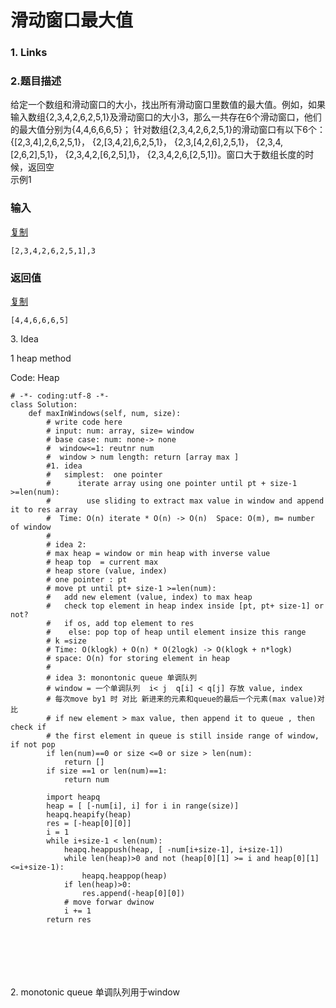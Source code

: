 # 滑动窗口最大值

### 1. Links

### 2.题目描述

给定一个数组和滑动窗口的大小，找出所有滑动窗口里数值的最大值。例如，如果输入数组{2,3,4,2,6,2,5,1}及滑动窗口的大小3，那么一共存在6个滑动窗口，他们的最大值分别为{4,4,6,6,6,5}； 针对数组{2,3,4,2,6,2,5,1}的滑动窗口有以下6个： {\[2,3,4],2,6,2,5,1}， {2,\[3,4,2],6,2,5,1}， {2,3,\[4,2,6],2,5,1}， {2,3,4,\[2,6,2],5,1}， {2,3,4,2,\[6,2,5],1}， {2,3,4,2,6,\[2,5,1]}。窗口大于数组长度的时候，返回空\
示例1

### 输入

[复制](javascript:void\(0\);)

```
[2,3,4,2,6,2,5,1],3
```

### 返回值

[复制](javascript:void\(0\);)

```
[4,4,6,6,6,5]
```

3\. Idea&#x20;

1 heap method

Code:  Heap

```
# -*- coding:utf-8 -*-
class Solution:
    def maxInWindows(self, num, size):
        # write code here
        # input: num: array, size= window 
        # base case: num: none-> none
        #  window<=1: reutnr num
        #  window > num length: return [array max ]
        #1. idea
        #   simplest:  one pointer 
        #      iterate array using one pointer until pt + size-1 >=len(num):
        #        use sliding to extract max value in window and append it to res array
        #  Time: O(n) iterate * O(n) -> O(n)  Space: O(m), m= number of window
        #
        # idea 2:
        # max heap = window or min heap with inverse value
        # heap top  = current max
        # heap store (value, index)
        # one pointer : pt
        # move pt until pt+ size-1 >=len(num):
        #   add new element (value, index) to max heap
        #   check top element in heap index inside [pt, pt+ size-1] or not?
        #   if os, add top element to res
        #    else: pop top of heap until element insize this range
        # k =size
        # Time: O(klogk) + O(n) * O(2logk) -> O(klogk + n*logk)
        # space: O(n) for storing element in heap
        #
        # idea 3: monontonic queue 单调队列
        # window = 一个单调队列  i< j  q[i] < q[j] 存放 value, index
        # 每次move by1 时 对比 新进来的元素和queue的最后一个元素(max value)对比
        # if new element > max value, then append it to queue , then check if
        # the first element in queue is still inside range of window, if not pop
        if len(num)==0 or size <=0 or size > len(num):
            return []
        if size ==1 or len(num)==1:
            return num
        
        import heapq
        heap = [ [-num[i], i] for i in range(size)]
        heapq.heapify(heap)
        res = [-heap[0][0]]
        i = 1
        while i+size-1 < len(num):
            heapq.heappush(heap, [ -num[i+size-1], i+size-1])
            while len(heap)>0 and not (heap[0][1] >= i and heap[0][1]<=i+size-1):
                heapq.heappop(heap)
            if len(heap)>0:
                res.append(-heap[0][0])
            # move forwar dwinow
            i += 1
        return res
            
            
        
        
        
       
```

2\. monotonic queue 单调队列用于window
